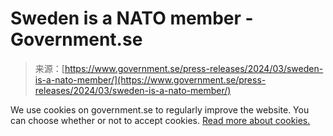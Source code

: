 <!--yml
category: 未分类
date: 2024-05-27 14:41:49
-->

# Sweden is a NATO member - Government.se

> 来源：[https://www.government.se/press-releases/2024/03/sweden-is-a-nato-member/](https://www.government.se/press-releases/2024/03/sweden-is-a-nato-member/)

We use cookies on government.se to regularly improve the website. You can choose whether or not to accept cookies. [Read more about cookies.](/link/e3b6ec15c9da4303bde7d63039e74896.aspx)